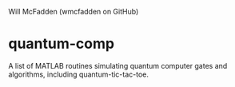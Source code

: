 Will McFadden (wmcfadden on GitHub)


quantum-comp
============

A list of MATLAB routines simulating quantum computer gates and algorithms, including quantum-tic-tac-toe.
